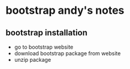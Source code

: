 # bootstrap andy's notes
## bootstrap installation
- go to bootstrap website
- download bootstrap package from website
- unzip package
